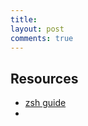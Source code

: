 ```yaml
---
title: 
layout: post
comments: true
---
```


## Resources
- [zsh guide](http://zsh.sourceforge.net/Guide/zshguide06.html)
- 

## 